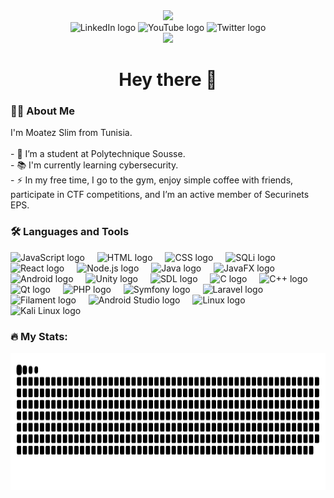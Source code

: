 <div align="center">

  <img height="150" src="https://media.giphy.com/media/M9gbBd9nbDrOTu1Mqx/giphy.gif" />

</div>

<div align="center">

  <img src="https://img.shields.io/static/v1?message=LinkedIn&logo=linkedin&label=&color=0077B5&logoColor=white&labelColor=&style=for-the-badge" height="25" alt="LinkedIn logo" />

  <img src="https://img.shields.io/static/v1?message=YouTube&logo=youtube&label=&color=FF0000&logoColor=white&labelColor=&style=for-the-badge" height="25" alt="YouTube logo" />

  <img src="https://img.shields.io/static/v1?message=Twitter&logo=twitter&label=&color=1DA1F2&logoColor=white&labelColor=&style=for-the-badge" height="25" alt="Twitter logo" />

</div>

<div align="center">

  <img src="https://media4.giphy.com/media/v1.Y2lkPTc5MGI3NjExbmQ1dXp1YjBxZWxod3dibWh2N3h6cnk5bG1uZ2c4Nm01a2JmczU5NCZlcD12MV9pbnRlcm5hbF9naWZfYnlfaWQmY3Q9Zw/kHU8W94VS329y/giphy.gif" />

</div>

<h1 align="center">Hey there 👋</h1>

<h3 align="left">👩‍💻 About Me</h3>

<p align="left">I'm Moatez Slim from Tunisia.<br><br>- 🔭 I’m a student at Polytechnique Sousse.<br>- 📚 I'm currently learning cybersecurity.<br>- ⚡ In my free time, I go to the gym, enjoy simple coffee with friends, participate in CTF competitions, and I’m an active member of Securinets EPS.</p>

<h3 align="left">🛠 Languages and Tools</h3>

<div align="left">

  <img src="https://cdn.jsdelivr.net/gh/devicons/devicon/icons/javascript/javascript-original.svg" height="40" alt="JavaScript logo" />

  <img width="12" />

  <img src="https://cdn.jsdelivr.net/gh/devicons/devicon/icons/html5/html5-original.svg" height="40" alt="HTML logo" />

  <img width="12" />

  <img src="https://cdn.jsdelivr.net/gh/devicons/devicon/icons/css3/css3-original.svg" height="40" alt="CSS logo" />

  <img width="12" />

  <img src="https://cdn.jsdelivr.net/gh/devicons/devicon/icons/sqlite/sqlite-original.svg" height="40" alt="SQLi logo" />

  <img width="12" />

  <img src="https://cdn.jsdelivr.net/gh/devicons/devicon/icons/react/react-original.svg" height="40" alt="React logo" />

  <img width="12" />

  <img src="https://cdn.jsdelivr.net/gh/devicons/devicon/icons/nodejs/nodejs-original.svg" height="40" alt="Node.js logo" />

  <img width="12" />

  <img src="https://cdn.jsdelivr.net/gh/devicons/devicon/icons/java/java-original.svg" height="40" alt="Java logo" />

  <img width="12" />

  <img src="https://cdn.jsdelivr.net/gh/devicons/devicon/icons/java/java-original.svg" height="40" alt="JavaFX logo" />

  <img width="12" />

  <img src="https://cdn.jsdelivr.net/gh/devicons/devicon/icons/android/android-original.svg" height="40" alt="Android logo" />

  <img width="12" />

  <img src="https://cdn.jsdelivr.net/gh/devicons/devicon/icons/unity/unity-original.svg" height="40" alt="Unity logo" />

  <img width="12" />

  <img src="https://cdn.jsdelivr.net/gh/devicons/devicon/icons/sdl/sdl-original.svg" height="40" alt="SDL logo" />

  <img width="12" />

  <img src="https://cdn.jsdelivr.net/gh/devicons/devicon/icons/c/c-original.svg" height="40" alt="C logo" />

  <img width="12" />

  <img src="https://cdn.jsdelivr.net/gh/devicons/devicon/icons/cplusplus/cplusplus-original.svg" height="40" alt="C++ logo" />

  <img width="12" />

  <img src="https://cdn.jsdelivr.net/gh/devicons/devicon/icons/qt/qt-original.svg" height="40" alt="Qt logo" />

  <img width="12" />

  <img src="https://cdn.jsdelivr.net/gh/devicons/devicon/icons/php/php-original.svg" height="40" alt="PHP logo" />

  <img width="12" />

  <img src="https://cdn.jsdelivr.net/gh/devicons/devicon/icons/symfony/symfony-original.svg" height="40" alt="Symfony logo" />

  <img width="12" />

  <img src="https://cdn.jsdelivr.net/gh/devicons/devicon/icons/laravel/laravel-plain.svg" height="40" alt="Laravel logo" />

  <img width="12" />

  <img src="https://cdn.jsdelivr.net/gh/devicons/devicon/icons/filament/filament-original.svg" height="40" alt="Filament logo" />

  <img width="12" />

  <img src="https://cdn.jsdelivr.net/gh/devicons/devicon/icons/androidstudio/androidstudio-original.svg" height="40" alt="Android Studio logo" />

  <img width="12" />

  <img src="https://cdn.jsdelivr.net/gh/devicons/devicon/icons/linux/linux-original.svg" height="40" alt="Linux logo" />

  <img width="12" />

  <img src="https://cdn.jsdelivr.net/gh/devicons/devicon/icons/kali-linux/kali-linux-original.svg" height="40" alt="Kali Linux logo" />

</div>

<h3 align="left">🔥 My Stats:</h3>

<div align="center">

  <img src="https://raw.githubusercontent.com/Platane/snk/output/github-contribution-grid-snake.svg" height="220" alt="streak graph" />

</div>
